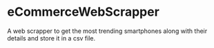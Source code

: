 # eCommerceWebScrapper
A web scrapper to get the most trending smartphones along with their details and store it in a csv file.
